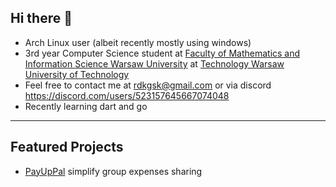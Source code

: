 ## Hi there 👋

- Arch Linux user (albeit recently mostly using windows)
- 3rd year Computer Science student at [Faculty of Mathematics
and Information Science
Warsaw University](https://ww2.mini.pw.edu.pl/) at [Technology Warsaw University of Technology](https://www.pw.edu.pl/)
- Feel free to contact me at <rdkgsk@gmail.com> or via discord <https://discord.com/users/523157645667074048>
- Recently learning dart and go

---
## Featured Projects
- [PayUpPal](https://github.com/adamgracikowski/PayUpPal) simplify group expenses sharing

<!--
**1180779/1180779** is a ✨ _special_ ✨ repository because its `README.md` (this file) appears on your GitHub profile.

![Go](https://img.shields.io/badge/go-%2300ADD8.svg?style=for-the-badge&logo=go&logoColor=white)

Here are some ideas to get you started:

- 🔭 I’m currently working on ...
- 🌱 I’m currently learning ...
- 👯 I’m looking to collaborate on ...
- 🤔 I’m looking for help with ...
- 💬 Ask me about ...
- 📫 How to reach me: ...
- 😄 Pronouns: ...
- ⚡ Fun fact: ...
-->

